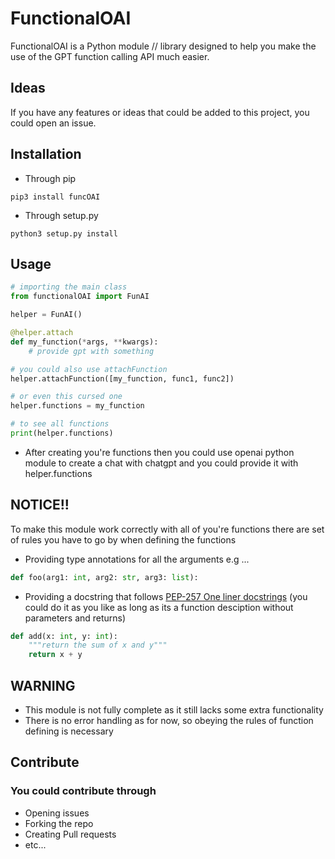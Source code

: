 # FunctionalOAI

FunctionalOAI is a Python module // library designed to help you make the use of the GPT function calling API much easier.

## Ideas

If you have any features or ideas that could be added to this project, you could open an issue.

## Installation

-   Through pip

```shell 
pip3 install funcOAI
```

-   Through setup.py

```shell 
python3 setup.py install
```

## Usage

```python
# importing the main class
from functionalOAI import FunAI

helper = FunAI()

@helper.attach
def my_function(*args, **kwargs):
    # provide gpt with something

# you could also use attachFunction
helper.attachFunction([my_function, func1, func2])

# or even this cursed one
helper.functions = my_function

# to see all functions
print(helper.functions)
```

-    After creating you're functions then you could use openai python module to create a chat with chatgpt and you could provide it with helper.functions

## NOTICE!!

To make this module work correctly with all of you're functions there are set of rules you have to go by when defining the functions

-    Providing type annotations for all the arguments e.g ...

```python
def foo(arg1: int, arg2: str, arg3: list):
```

-    Providing a docstring that follows [PEP-257 One liner docstrings](https://peps.python.org/pep-0257/#one-line-docstrings) (you could do it as you like as long as its a function desciption without parameters and returns)

```python
def add(x: int, y: int):
    """return the sum of x and y"""
    return x + y
```

## WARNING

-   This module is not fully complete as it still lacks some extra functionality
-   There is no error handling as for now, so obeying the rules of function defining is necessary

## Contribute

### You could contribute through

-    Opening issues
-    Forking the repo
-    Creating Pull requests
-    etc...
